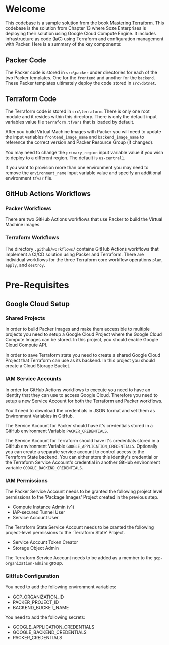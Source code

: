 # Welcome

This codebase is a sample solution from the book [Mastering Terraform](https://amzn.to/3XNjHhx). This codebase is the solution from Chapter 13 where Soze Enterprises is deploying their solution using Google Cloud Compute Engine. It includes infrastructure as code (IaC) using Terraform and configuration management with Packer. Here is a summary of the key components:

## Packer Code

The Packer code is stored in `src\packer` under directories for each of the two Packer templates. One for the `frontend` and another for the `backend`. These Packer templates ultimately deploy the code stored in `src\dotnet`.

## Terraform Code

The Terraform code is stored in `src\terraform`. There is only one root module and it resides within this directory. There is only the default input variables value file `terraform.tfvars` that is loaded by default.

After you build Virtual Machine Images with Packer you will need to update the input variables `frontend_image_name` and `backend_image_name` to reference the correct version and Packer Resource Group (if changed).

You may need to change the `primary_region` input variable value if you wish to deploy to a different region. The default is `us-central1`.

If you want to provision more than one environment you may need to remove the `environment_name` input variable value and specify an additional environment `tfvar` file.

## GitHub Actions Workflows

### Packer Workflows
There are two GitHub Actions workflows that use Packer to build the Virtual Machine images.

### Terraform Workflows
The directory `.github/workflows/` contains GitHub Actions workflows that implement a CI/CD solution using Packer and Terraform. There are individual workflows for the three Terraform core workflow operations `plan`, `apply`, and `destroy`.

# Pre-Requisites

## Google Cloud Setup

### Shared Projects

In order to build Packer images and make them accessible to multiple projects you need to setup a Google Cloud Project where the Google Cloud Compute Images can be stored. In this project, you should enable Google Cloud Compute API.

In order to save Terraform state you need to create a shared Google Cloud Project that Terraform can use as its backend. In this project you should create a Cloud Storage Bucket.

### IAM Service Accounts

In order for GitHub Actions workflows to execute you need to have an identity that they can use to access Google Cloud. Therefore you need to setup a new Service Account for both the Terraform and Packer workflows.

You'll need to download the credentials in JSON format and set them as Environment Variables in GitHub.

The Service Account for Packer should have it's credentials stored in a GitHub environment Variable `PACKER_CREDENTIALS`.

The Service Account for Terraform should have it's credentials stored in a GitHub environment Variable `GOOGLE_APPLICATION_CREDENTIALS`. Optionally you can create a separate service account to control access to the Terraform State backend. You can either store this identity's credential or the Terraform Service Account's credential in another GitHub environment variable `GOOGLE_BACKEND_CREDENTIALS`.

### IAM Permissions

The Packer Service Account needs to be granted the following project level permissions to the 'Package Images' Project created in the previous step.

- Compute Instance Admin (v1)
- IAP-secured Tunnel User
- Service Account User

The Terraform State Service Account needs to be cranted the following project-level permissions to the 'Terraform State' Project.

- Service Account Token Creator
- Storage Object Admin

The Terraform Service Account needs to be added as a member to the `gcp-organization-admins` group.

### GitHub Configuration

You need to add the following environment variables:

- GCP_ORGANIZATION_ID
- PACKER_PROJECT_ID
- BACKEND_BUCKET_NAME

You need to add the following secrets:

- GOOGLE_APPLICATION_CREDENTIALS
- GOOGLE_BACKEND_CREDENTIALS
- PACKER_CREDENTIALS